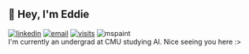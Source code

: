 ## 👋 Hey, I'm Eddie
[![linkedin](https://img.shields.io/badge/-@edwardli--5775-blue?style=flat-square&logo=LinkedIn)](https://www.linkedin.com/in/edwardli-5775/) [![email](https://img.shields.io/badge/-ed@ward.li-c14438?style=flat-square&logo=Gmail&logoColor=white&link=mailto:ed@ward.li)](mailto:ed@ward.li) [![visits](https://badges.pufler.dev/visits/mooey5775/mooey5775?style=flat-square)](https://badges.pufler.dev) ![mspaint](https://img.shields.io/badge/powered%20by-coffee-brown?style=flat-square&logo=Buy%20Me%20A%20Coffee)\
I'm currently an undergrad at CMU studying AI. Nice seeing you here :>
